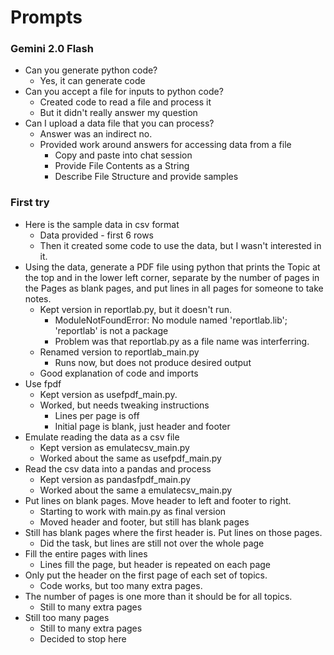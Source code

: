# Prompts

### Gemini 2.0 Flash
- Can you generate python code?
  - Yes, it can generate code
- Can you accept a file for inputs to python code?
  - Created code to read a file and process it
  - But it didn't really answer my question
- Can I upload a data file that you can process?
  - Answer was an indirect no.
  - Provided work around answers for accessing data from a file
    - Copy and paste into chat session
    - Provide File Contents as a String
    - Describe File Structure and provide samples

### First try
- Here is the sample data in csv format
  - Data provided - first 6 rows
  - Then it created some code to use the data, but I wasn't interested in it.
- Using the data, generate a PDF file using python that prints the Topic at the top and in the lower left corner, separate by the number of pages in the Pages as blank pages, and put lines in all pages for someone to take notes.
  - Kept version in reportlab.py, but it doesn't run. 
    - ModuleNotFoundError: No module named 'reportlab.lib'; 'reportlab' is not a package
    - Problem was that reportlab.py as a file name was interferring. 
  - Renamed version to reportlab_main.py
    - Runs now, but does not produce desired output
  - Good explanation of code and imports
- Use fpdf
  - Kept version as usefpdf_main.py.
  - Worked, but needs tweaking instructions
    - Lines per page is off
    - Initial page is blank, just header and footer
- Emulate reading the data as a csv file
  - Kept version as emulatecsv_main.py
  - Worked about the same as usefpdf_main.py
- Read the csv data into a pandas and process
  - Kept version as pandasfpdf_main.py
  - Worked about the same a emulatecsv_main.py
- Put lines on blank pages. Move header to left and footer to right.
  - Starting to work with main.py as final version
  - Moved header and footer, but still has blank pages
- Still has blank pages where the first header is. Put lines on those pages.
  - Did the task, but lines are still not over the whole page
- Fill the entire pages with lines
  - Lines fill the page, but header is repeated on each page
- Only put the header on the first page of each set of topics.
  - Code works, but too many extra pages.
- The number of pages is one more than it should be for all topics.
  - Still to many extra pages
- Still too many pages
  - Still to many extra pages
  - Decided to stop here

